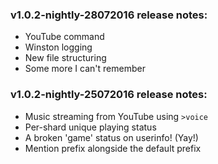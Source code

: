 ### v1.0.2-nightly-28072016 release notes:
- YouTube command
- Winston logging
- New file structuring
- Some more I can't remember

### v1.0.2-nightly-25072016 release notes:
- Music streaming from YouTube using `>voice`
- Per-shard unique playing status
- A broken 'game' status on userinfo! (Yay!)
- Mention prefix alongside the default prefix
